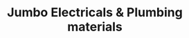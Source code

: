 ---
title: "Jumbo Electricals & Plumbing materials"
url: /trivandrum/jumbo-electricals-und-plumbing-materials/
shop: Elektronik
---